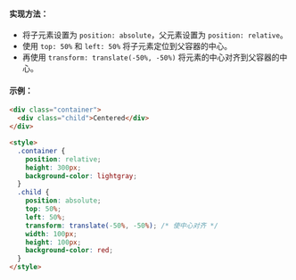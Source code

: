 

#### 实现方法：
- 将子元素设置为 `position: absolute`，父元素设置为 `position: relative`。
- 使用 `top: 50%` 和 `left: 50%` 将子元素定位到父容器的中心。
- 再使用 `transform: translate(-50%, -50%)` 将元素的中心对齐到父容器的中心。

#### 示例：
```html
<div class="container">
  <div class="child">Centered</div>
</div>

<style>
  .container {
    position: relative;
    height: 300px;
    background-color: lightgray;
  }
  .child {
    position: absolute;
    top: 50%;
    left: 50%;
    transform: translate(-50%, -50%); /* 使中心对齐 */
    width: 100px;
    height: 100px;
    background-color: red;
  }
</style>
```
